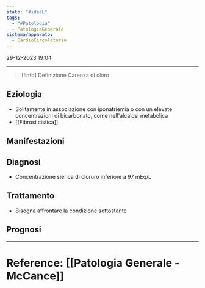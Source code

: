 ```yaml
---
stato: "#ideaL"
tags:
  - "#Patologia"
  - PatologiaGenerale
sistema/apparato:
  - CardioCircolatorio
---
```

29-12-2023 19:04

--- 

>[!info] Definizione
>Carenza di cloro


## Eziologia
- Solitamente in associazione con iponatriemia o con un elevate concentrazioni di bicarbonato, come nell'alcalosi metabolica
- [[Fibrosi cistica]]
## Manifestazioni

## Diagnosi
- Concentrazione sierica di cloruro inferiore a 97 mEq/L
## Trattamento
- Bisogna affrontare la condizione sottostante

## Prognosi













--- 
# Reference: [[Patologia Generale - McCance]]
